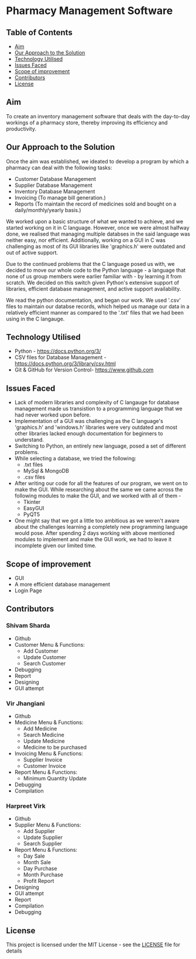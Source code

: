 # Pharmacy Management Software

## Table of Contents

* [Aim](#aim)
* [Our Approach to the Solution](#our-approach-to-the-solution)
* [Technology Utilised](#technology-utilised)
* [Issues Faced](#issues-faced)
* [Scope of improvement](#scope-of-improvement)
* [Contributors](#contributors)
* [License](#license)

## Aim 
To create an inventory management software that deals with the day-to-day workings of a pharmacy store, thereby improving its efficiency and productivity. 

## Our Approach to the Solution
Once the aim was established, we ideated to develop a program by which a pharmacy can deal with the following tasks:
* Customer Database Management
* Supplier Database Management
* Inventory Database Management
* Invoicing (To manage bill generation.)
* Reports (To maintain the record of medicines sold and bought on a daily/monthly/yearly basis.)

We worked upon a basic structure of what we wanted to achieve, and we started working on it in C language. However, once we were almost halfway done, we realised that managing multiple databses in the said language was neither easy, nor efficient. Additionally, working on a GUI in C was challenging as most of its GUI libraries like 'graphics.h' were outdated and out of active support. 

Due to the continued problems that the C language posed us with, we decided to move our whole code to the Python language - a language that none of us group members were earlier familiar with - by learning it from scratch. We decided on this switch given Python's extensive support of libraries, efficient database management, and active support availability. 

We read the python documentation, and began our work. We used '.csv' files to maintain our databse records, which helped us manage our data in a relatively efficient manner as compared to the '.txt' files that we had been using in the C langauge.

## Technology Utilised 
* Python - https://docs.python.org/3/
* CSV files for Database Management - https://docs.python.org/3/library/csv.html
* Git & GitHub for Version Control- https://www.github.com

## Issues Faced

* Lack of modern libraries and complexity of C langauge for database management made us transistion to a programming language that we had never worked upon before.
* Implementation of a GUI was challenging as the C language's 'graphics.h' and 'windows.h' libraries were very outdated and most other libraries lacked enough documentation for beginners to understand.
* Switching to Python, an entirely new language, posed a set of different problems.
* While selecting a database, we tried the following:
    * .txt files 
    * MySql & MongoDB 
    * .csv files 
* After writing our code for all the features of our program, we went on to make the GUI. While researching about the same we came across the following modules to make the GUI, and we worked with all of them -
    * Tkinter
    * EasyGUI
    * PyQT5 
* One might say that we got a little too ambitious as we weren't aware about the challenges learning a completely new programming language would pose. After spending 2 days working with above mentioned modules to implement and make the GUI work, we had to leave it incomplete given our limited time.

## Scope of improvement
* GUI
* A more efficient database management 
* Login Page

## Contributors

### Shivam Sharda
* Github
* Customer Menu & Functions:
   * Add Customer
   * Update Customer
   * Search Customer
* Debugging 
* Report
* Designing 
* GUI attempt
### Vir Jhangiani
* Github
* Medicine Menu & Functions:
   * Add Medicine
   * Search Medicine
   * Update Medicine
   * Medicine to be purchased
* Invoicing Menu & Functions:
   * Supplier Invoice
   * Customer Invoice
* Report Menu & Functions:
   * Minimum Quantity Update
* Debugging
* Compilation
### Harpreet Virk
* Github
* Supplier Menu & Functions: 
   * Add Supplier
   * Update Supplier
   * Search Supplier
* Report Menu & Functions:
   * Day Sale
   * Month Sale
   * Day Purchase
   * Month Purchase
   * Profit Report
* Designing
* GUI attempt
* Report 
* Compilation
* Debugging 

## License

This project is licensed under the MIT License - see the [LICENSE](LICENSE) file for details

